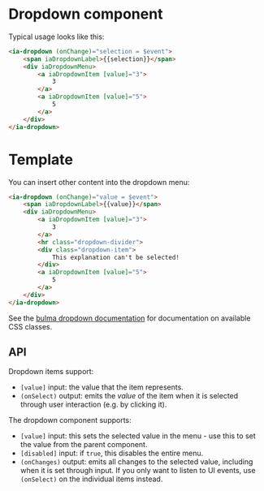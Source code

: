 # Dropdown component

Typical usage looks like this:

```html
<ia-dropdown (onChange)="selection = $event">
    <span iaDropdownLabel>{{selection}}</span>
    <div iaDropdownMenu>
        <a iaDropdownItem [value]="3">
            3
        </a>
        <a iaDropdownItem [value]="5">
            5
        </a>
    </div>
</ia-dropdown>
```

# Template

You can insert other content into the dropdown menu:

```html
<ia-dropdown (onChange)="value = $event">
    <span iaDropdownLabel>{{value}}</span>
    <div iaDropdownMenu>
        <a iaDropdownItem [value]="3">
            3
        </a>
        <hr class="dropdown-divider">
        <div class="dropdown-item">
            This explanation can't be selected!
        </div>
        <a iaDropdownItem [value]="5">
            5
        </a>
    </div>
</ia-dropdown>
```

See the [bulma dropdown documentation](https://bulma.io/documentation/components/dropdown/) for documentation on available CSS classes.

## API

Dropdown items support:

- `[value]` input: the value that the item represents.
- `(onSelect)` output: emits the _value_ of the item when it is selected through user interaction (e.g. by clicking it).

The dropdown component supports:

- `[value]` input: this sets the selected value in the menu - use this to set the value from the parent component.
- `[disabled]` input: if `true`, this disables the entire menu.
- `(onChanges)` output: emits all changes to the selected value, including when it is set through input. If you only want to listen to UI events, use `(onSelect)` on the individual items instead.

